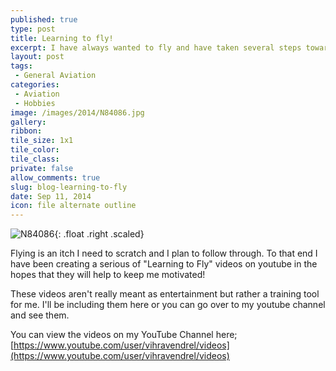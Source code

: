 ```yaml
---
published: true
type: post
title: Learning to fly!
excerpt: I have always wanted to fly and have taken several steps towards doing just that in the past, but each time I would run out of money or something else in life would get in the way - No more.  
layout: post
tags:
 - General Aviation 
categories:
 - Aviation
 - Hobbies
image: /images/2014/N84086.jpg
gallery:
ribbon:
tile_size: 1x1
tile_color:
tile_class:
private: false
allow_comments: true
slug: blog-learning-to-fly
date: Sep 11, 2014
icon: file alternate outline
---
```


![N84086](/images/2014/N84086.jpg){: .float .right .scaled}

Flying is an itch I need to scratch and I plan to follow through.  To that end I have been creating a serious of "Learning to Fly" videos on youtube in the hopes that they will help to keep me motivated!

These videos aren't really meant as entertainment but rather a training tool for me.  I'll be including them here or you can go over to my youtube channel and see them.

You can view the videos on my YouTube Channel here;  [https://www.youtube.com/user/vihravendrel/videos](https://www.youtube.com/user/vihravendrel/videos)


